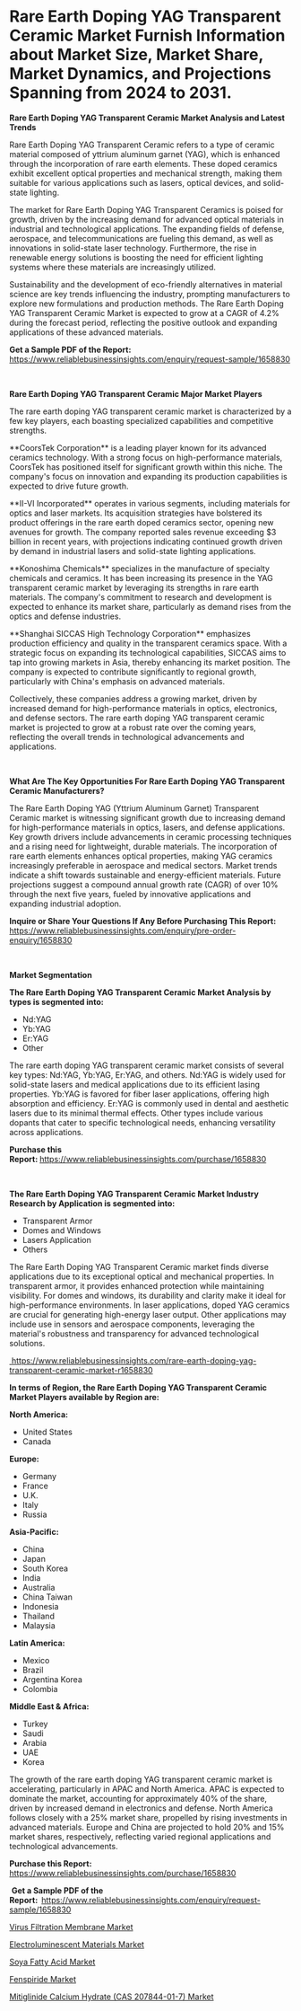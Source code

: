 <p><h1>Rare Earth Doping YAG Transparent Ceramic Market Furnish Information about Market Size, Market Share, Market Dynamics, and Projections Spanning from 2024 to 2031.</h1></p><p><strong>Rare Earth Doping YAG Transparent Ceramic Market Analysis and Latest Trends</strong></p>
<p><p>Rare Earth Doping YAG Transparent Ceramic refers to a type of ceramic material composed of yttrium aluminum garnet (YAG), which is enhanced through the incorporation of rare earth elements. These doped ceramics exhibit excellent optical properties and mechanical strength, making them suitable for various applications such as lasers, optical devices, and solid-state lighting.</p><p>The market for Rare Earth Doping YAG Transparent Ceramics is poised for growth, driven by the increasing demand for advanced optical materials in industrial and technological applications. The expanding fields of defense, aerospace, and telecommunications are fueling this demand, as well as innovations in solid-state laser technology. Furthermore, the rise in renewable energy solutions is boosting the need for efficient lighting systems where these materials are increasingly utilized.</p><p>Sustainability and the development of eco-friendly alternatives in material science are key trends influencing the industry, prompting manufacturers to explore new formulations and production methods. The Rare Earth Doping YAG Transparent Ceramic Market is expected to grow at a CAGR of 4.2% during the forecast period, reflecting the positive outlook and expanding applications of these advanced materials.</p></p>
<p><strong>Get a Sample PDF of the Report:&nbsp;</strong> <a href="https://www.reliablebusinessinsights.com/enquiry/request-sample/1658830?utm_campaign=62&utm_medium=2&utm_source=Github&utm_content=ia&utm_term=28092024&utm_id=rare-earth-doping-yag-transparent-ceramic">https://www.reliablebusinessinsights.com/enquiry/request-sample/1658830</a></p>
<p>&nbsp;</p>
<p><strong>Rare Earth Doping YAG Transparent Ceramic Major Market Players</strong></p>
<p><p>The rare earth doping YAG transparent ceramic market is characterized by a few key players, each boasting specialized capabilities and competitive strengths. </p><p>**CoorsTek Corporation** is a leading player known for its advanced ceramics technology. With a strong focus on high-performance materials, CoorsTek has positioned itself for significant growth within this niche. The company's focus on innovation and expanding its production capabilities is expected to drive future growth.</p><p>**II-VI Incorporated** operates in various segments, including materials for optics and laser markets. Its acquisition strategies have bolstered its product offerings in the rare earth doped ceramics sector, opening new avenues for growth. The company reported sales revenue exceeding $3 billion in recent years, with projections indicating continued growth driven by demand in industrial lasers and solid-state lighting applications.</p><p>**Konoshima Chemicals** specializes in the manufacture of specialty chemicals and ceramics. It has been increasing its presence in the YAG transparent ceramic market by leveraging its strengths in rare earth materials. The company's commitment to research and development is expected to enhance its market share, particularly as demand rises from the optics and defense industries.</p><p>**Shanghai SICCAS High Technology Corporation** emphasizes production efficiency and quality in the transparent ceramics space. With a strategic focus on expanding its technological capabilities, SICCAS aims to tap into growing markets in Asia, thereby enhancing its market position. The company is expected to contribute significantly to regional growth, particularly with China's emphasis on advanced materials.</p><p>Collectively, these companies address a growing market, driven by increased demand for high-performance materials in optics, electronics, and defense sectors. The rare earth doping YAG transparent ceramic market is projected to grow at a robust rate over the coming years, reflecting the overall trends in technological advancements and applications.</p></p>
<p>&nbsp;</p>
<p><strong>What Are The Key Opportunities For Rare Earth Doping YAG Transparent Ceramic Manufacturers?</strong></p>
<p><p>The Rare Earth Doping YAG (Yttrium Aluminum Garnet) Transparent Ceramic market is witnessing significant growth due to increasing demand for high-performance materials in optics, lasers, and defense applications. Key growth drivers include advancements in ceramic processing techniques and a rising need for lightweight, durable materials. The incorporation of rare earth elements enhances optical properties, making YAG ceramics increasingly preferable in aerospace and medical sectors. Market trends indicate a shift towards sustainable and energy-efficient materials. Future projections suggest a compound annual growth rate (CAGR) of over 10% through the next five years, fueled by innovative applications and expanding industrial adoption.</p></p>
<p><strong>Inquire or Share Your Questions If Any Before Purchasing This Report:</strong> <a href="https://www.reliablebusinessinsights.com/enquiry/pre-order-enquiry/1658830?utm_campaign=62&utm_medium=2&utm_source=Github&utm_content=ia&utm_term=28092024&utm_id=rare-earth-doping-yag-transparent-ceramic">https://www.reliablebusinessinsights.com/enquiry/pre-order-enquiry/1658830</a></p>
<p>&nbsp;</p>
<p><strong>Market Segmentation</strong></p>
<p><strong>The Rare Earth Doping YAG Transparent Ceramic Market Analysis by types is segmented into:</strong></p>
<p><ul><li>Nd:YAG</li><li>Yb:YAG</li><li>Er:YAG</li><li>Other</li></ul></p>
<p><p>The rare earth doping YAG transparent ceramic market consists of several key types: Nd:YAG, Yb:YAG, Er:YAG, and others. Nd:YAG is widely used for solid-state lasers and medical applications due to its efficient lasing properties. Yb:YAG is favored for fiber laser applications, offering high absorption and efficiency. Er:YAG is commonly used in dental and aesthetic lasers due to its minimal thermal effects. Other types include various dopants that cater to specific technological needs, enhancing versatility across applications.</p></p>
<p><strong>Purchase this Report:&nbsp;</strong><a href="https://www.reliablebusinessinsights.com/purchase/1658830?utm_campaign=62&utm_medium=2&utm_source=Github&utm_content=ia&utm_term=28092024&utm_id=rare-earth-doping-yag-transparent-ceramic">https://www.reliablebusinessinsights.com/purchase/1658830</a></p>
<p>&nbsp;</p>
<p><strong>The Rare Earth Doping YAG Transparent Ceramic Market Industry Research by Application is segmented into:</strong></p>
<p><ul><li>Transparent Armor</li><li>Domes and Windows</li><li>Lasers Application</li><li>Others</li></ul></p>
<p><p>The Rare Earth Doping YAG Transparent Ceramic market finds diverse applications due to its exceptional optical and mechanical properties. In transparent armor, it provides enhanced protection while maintaining visibility. For domes and windows, its durability and clarity make it ideal for high-performance environments. In laser applications, doped YAG ceramics are crucial for generating high-energy laser output. Other applications may include use in sensors and aerospace components, leveraging the material's robustness and transparency for advanced technological solutions.</p></p>
<p><a href="https://www.reliablebusinessinsights.com/rare-earth-doping-yag-transparent-ceramic-market-r1658830?utm_campaign=62&utm_medium=2&utm_source=Github&utm_content=ia&utm_term=28092024&utm_id=rare-earth-doping-yag-transparent-ceramic">&nbsp;https://www.reliablebusinessinsights.com/rare-earth-doping-yag-transparent-ceramic-market-r1658830</a></p>
<p><strong>In terms of Region, the Rare Earth Doping YAG Transparent Ceramic Market Players available by Region are:</strong></p>
<p>
    <p> <strong> North America: </strong>
        <ul>
            <li>United States</li>
            <li>Canada</li>
        </ul>
        </p> 
    <p> <strong> Europe: </strong>
        <ul>
            <li>Germany</li>
            <li>France</li>
            <li>U.K.</li>
            <li>Italy</li>
            <li>Russia</li>
        </ul>
        </p> 
    <p> <strong> Asia-Pacific: </strong>
        <ul>
            <li>China</li>
            <li>Japan</li>
            <li>South Korea</li>
            <li>India</li>
            <li>Australia</li>
            <li>China Taiwan</li>
            <li>Indonesia</li>
            <li>Thailand</li>
            <li>Malaysia</li>
        </ul>
        </p> 
    <p> <strong> Latin America: </strong>
        <ul>
            <li>Mexico</li>
            <li>Brazil</li>
            <li>Argentina Korea</li>
            <li>Colombia</li>
        </ul>
        </p> 
    <p> <strong> Middle East & Africa: </strong>
        <ul>
            <li>Turkey</li>
            <li>Saudi</li>
            <li>Arabia</li>
            <li>UAE</li>
            <li>Korea</li>
        </ul>
    </p>
    </p>
<p><p>The growth of the rare earth doping YAG transparent ceramic market is accelerating, particularly in APAC and North America. APAC is expected to dominate the market, accounting for approximately 40% of the share, driven by increased demand in electronics and defense. North America follows closely with a 25% market share, propelled by rising investments in advanced materials. Europe and China are projected to hold 20% and 15% market shares, respectively, reflecting varied regional applications and technological advancements.</p></p>
<p><strong>Purchase this Report: </strong><a href="https://www.reliablebusinessinsights.com/purchase/1658830?utm_campaign=62&utm_medium=2&utm_source=Github&utm_content=ia&utm_term=28092024&utm_id=rare-earth-doping-yag-transparent-ceramic">https://www.reliablebusinessinsights.com/purchase/1658830</a></p>
<p>&nbsp;<strong>Get a Sample PDF of the Report:&nbsp;&nbsp;</strong><a href="https://www.reliablebusinessinsights.com/enquiry/request-sample/1658830?utm_campaign=62&utm_medium=2&utm_source=Github&utm_content=ia&utm_term=28092024&utm_id=rare-earth-doping-yag-transparent-ceramic">https://www.reliablebusinessinsights.com/enquiry/request-sample/1658830</a></p>
<p><strong></strong></p>
<p><p><a href="https://github.com/Annahawkins697/Market-Research-Report-List-1/blob/main/virus-filtration-membrane-market.md?utm_campaign=62&utm_medium=2&utm_source=Github&utm_content=ia&utm_term=28092024&utm_id=rare-earth-doping-yag-transparent-ceramic">Virus Filtration Membrane Market</a></p><p><a href="https://www.linkedin.com/pulse/electroluminescent-materials-market-outlook-complete-axm1c?trackingId=C7I9XouiT%2FiMN3ri3sc1Pg%3D%3D&utm_campaign=62&utm_medium=2&utm_source=Github&utm_content=ia&utm_term=28092024&utm_id=rare-earth-doping-yag-transparent-ceramic">Electroluminescent Materials Market</a></p><p><a href="https://www.linkedin.com/pulse/comprehensive-look-product-type-above-99above-995above-998-application-bykse?trackingId=A4Y5YEqeQN23tFDASICtCQ%3D%3D&utm_campaign=62&utm_medium=2&utm_source=Github&utm_content=ia&utm_term=28092024&utm_id=rare-earth-doping-yag-transparent-ceramic">Soya Fatty Acid Market</a></p><p><a href="https://issuu.com/reportprime-2/docs/fenspiride-market-size-2030.pptx_8ce18db028622d?utm_campaign=62&utm_medium=2&utm_source=Github&utm_content=ia&utm_term=28092024&utm_id=rare-earth-doping-yag-transparent-ceramic">Fenspiride Market</a></p><p><a href="https://issuu.com/reportprime-2/docs/mitiglinide-calcium-hydrate-cas-207_2c383a65c3a09a?utm_campaign=62&utm_medium=2&utm_source=Github&utm_content=ia&utm_term=28092024&utm_id=rare-earth-doping-yag-transparent-ceramic">Mitiglinide Calcium Hydrate (CAS 207844-01-7) Market</a></p></p>